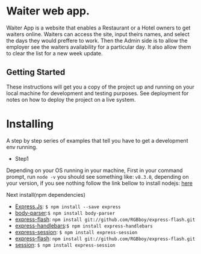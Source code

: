 # Waiter web app.
Waiter App is a website that enables a Restaurant or a Hotel owners to get waiters online. Waiters can access the site, input theirs names, and select the days they would preffere to work. Then the Admin side is to allow the employer see the waiters availability for a particular day. It also allow them to clear the list for a new week update.

## Getting Started
These instructions will get you a copy of the project up and running on your local machine for development and testing purposes. See deployment for notes on how to deploy the project on a live system.

# Installing
A step by step series of examples that tell you have to get a development env running.

- Step1

Depending on your OS running in your machine,
First in your command prompt, run
`node -v` you should see something like:
`v8.3.0`, depending on your version, if you see nothing follow the link bellow to install nodejs: [here](https://nodejs.org/en/download/package-manager/)

Next install(npm dependencies)

- [Express.Js](https://www.npmjs.com/package/express): ```$ npm install --save express```
- [body-parser](https://www.npmjs.com/package/body-parser):```$ npm install body-parser```
- [express-flash](https://www.npmjs.com/package/express-flash): ```npm install git://github.com/RGBboy/express-flash.git```
- [express-handlebars](https://www.npmjs.com/package/express-handlebars):```$ npm install express-handlebars```
- [express-session](https://www.npmjs.com/package/express-session): ```$ npm install express-session```
- [express-flash](https://www.npmjs.com/package/express-flash): ```npm install git://github.com/RGBboy/express-flash.git```
- [session](https://www.npmjs.com/package/express-session): ```$ npm install express-session```
